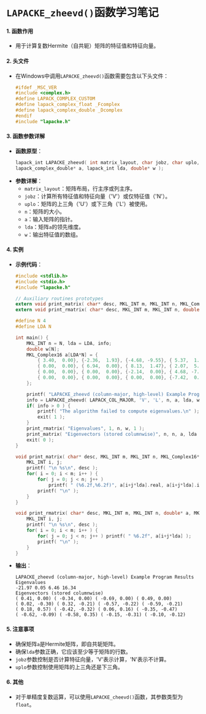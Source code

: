 # `LAPACKE_zheevd()`函数学习笔记

#### 1. 函数作用
- 用于计算复数Hermite（自共轭）矩阵的特征值和特征向量。

#### 2. 头文件
- 在Windows中调用`LAPACKE_zheevd()`函数需要包含以下头文件：
  ```c
  #ifdef _MSC_VER
  #include <complex.h>
  #define LAPACK_COMPLEX_CUSTOM
  #define lapack_complex_float _Fcomplex
  #define lapack_complex_double _Dcomplex
  #endif
  #include "lapacke.h"
  ```

#### 3. 函数参数详解
- **函数原型**：
  ```c
  lapack_int LAPACKE_zheevd( int matrix_layout, char jobz, char uplo, lapack_int n,
  lapack_complex_double* a, lapack_int lda, double* w );
  ```
- **参数详解**：
  - `matrix_layout`：矩阵布局，行主序或列主序。
  - `jobz`：计算所有特征值和特征向量（'V'）或仅特征值（'N'）。
  - `uplo`：矩阵的上三角（'U'）或下三角（'L'）被使用。
  - `n`：矩阵的大小。
  - `a`：输入矩阵的指针。
  - `lda`：矩阵`a`的领先维度。
  - `w`：输出特征值的数组。

#### 4. 实例
- **示例代码**：
  ```c
  #include <stdlib.h>
  #include <stdio.h>
  #include "lapacke.h"

  // Auxiliary routines prototypes
  extern void print_matrix( char* desc, MKL_INT m, MKL_INT n, MKL_Complex16* a, MKL_INT lda );
  extern void print_rmatrix( char* desc, MKL_INT m, MKL_INT n, double* a, MKL_INT lda );

  #define N 4
  #define LDA N

  int main() {
      MKL_INT n = N, lda = LDA, info;
      double w[N];
      MKL_Complex16 a[LDA*N] = {
          { 3.40,  0.00}, {-2.36,  1.93}, {-4.68, -9.55}, { 5.37,  1.23},
          { 0.00,  0.00}, { 6.94,  0.00}, { 8.13,  1.47}, { 2.07,  5.78},
          { 0.00,  0.00}, { 0.00,  0.00}, {-2.14,  0.00}, { 4.68, -7.44},
          { 0.00,  0.00}, { 0.00,  0.00}, { 0.00,  0.00}, {-7.42,  0.00}
      };

      printf( "LAPACKE_zheevd (column-major, high-level) Example Program Results\n" );
      info = LAPACKE_zheevd( LAPACK_COL_MAJOR, 'V', 'L', n, a, lda, w );
      if( info > 0 ) {
          printf( "The algorithm failed to compute eigenvalues.\n" );
          exit( 1 );
      }
      print_rmatrix( "Eigenvalues", 1, n, w, 1 );
      print_matrix( "Eigenvectors (stored columnwise)", n, n, a, lda );
      exit( 0 );
  }

  void print_matrix( char* desc, MKL_INT m, MKL_INT n, MKL_Complex16* a, MKL_INT lda ) {
      MKL_INT i, j;
      printf( "\n %s\n", desc );
      for( i = 0; i < m; i++ ) {
          for( j = 0; j < n; j++ )
              printf( " (%6.2f,%6.2f)", a[i+j*lda].real, a[i+j*lda].imag );
          printf( "\n" );
      }
  }

  void print_rmatrix( char* desc, MKL_INT m, MKL_INT n, double* a, MKL_INT lda ) {
      MKL_INT i, j;
      printf( "\n %s\n", desc );
      for( i = 0; i < m; i++ ) {
          for( j = 0; j < n; j++ ) printf( " %6.2f", a[i+j*lda] );
          printf( "\n" );
      }
  }
  ```
- **输出**：
  ```
  LAPACKE_zheevd (column-major, high-level) Example Program Results
  Eigenvalues
  -21.97 0.05 6.46 16.34
  Eigenvectors (stored columnwise)
  ( 0.41, 0.00) ( -0.34, 0.00) ( -0.69, 0.00) ( 0.49, 0.00)
  ( 0.02, -0.30) ( 0.32, -0.21) ( -0.57, -0.22) ( -0.59, -0.21)
  ( 0.18, 0.57) ( -0.42, -0.32) ( 0.06, 0.16) ( -0.35, -0.47)
  ( -0.62, -0.09) ( -0.58, 0.35) ( -0.15, -0.31) ( -0.10, -0.12)
  ```

#### 5. 注意事项
- 确保矩阵`a`是Hermite矩阵，即自共轭矩阵。
- 确保`lda`参数正确，它应该至少等于矩阵的行数。
- `jobz`参数控制是否计算特征向量，'V'表示计算，'N'表示不计算。
- `uplo`参数控制使用矩阵的上三角还是下三角。

#### 6. 其他
- 对于单精度复数运算，可以使用`LAPACKE_cheevd()`函数，其参数类型为`float`。